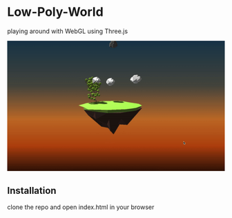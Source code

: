 # Low-Poly-World
playing around with WebGL using Three.js

![DEMO](demo.gif)

## Installation
clone the repo and open index.html in your browser

